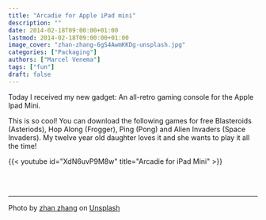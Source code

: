 ```yaml
---
title: "Arcadie for Apple iPad mini"
description: ""
date: 2014-02-18T09:00:00+01:00
lastmod: 2014-02-18T09:00:00+01:00
image_cover: "zhan-zhang-6gS4AwmKKDg-unsplash.jpg"
categories: ["Packaging"]
authors: ["Marcel Venema"] 
tags: ["fun"]
draft: false
---
```


Today I received my new gadget: An all-retro gaming console for the Apple Ipad Mini. 

This is so cool! You can download the following games for free Blasteroids (Asteriods), Hop Along (Frogger), Ping (Pong) and Alien Invaders (Space Invaders). My twelve year old daughter loves it and she wants to play it all the time!

{{< youtube id="XdN6uvP9M8w" title="Arcadie for iPad Mini" >}}

&nbsp;  
&nbsp;  

---

Photo by <a href="https://unsplash.com/@pllnt?utm_content=creditCopyText&utm_medium=referral&utm_source=unsplash">zhan zhang</a> on <a href="https://unsplash.com/photos/arcade-machine-lot-6gS4AwmKKDg?utm_content=creditCopyText&utm_medium=referral&utm_source=unsplash">Unsplash</a>

&nbsp;
